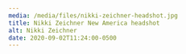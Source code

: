 ```yaml
---
media: /media/files/nikki-zeichner-headshot.jpg
title: Nikki Zeichner New America headshot
alt: Nikki Zeichner
date: 2020-09-02T11:24:00-0500
---
```

